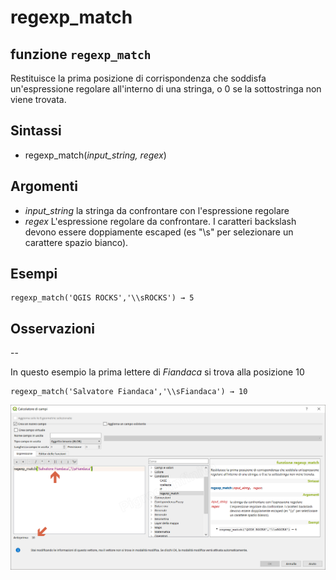 # regexp\_match

## funzione `regexp_match`

Restituisce la prima posizione di corrispondenza che soddisfa un'espressione regolare all'interno di una stringa, o 0 se la sottostringa non viene trovata.

## Sintassi

* regexp\_match\(_input\_string, regex_\)

## Argomenti

* _input\_string_ la stringa da confrontare con l'espressione regolare
* _regex_ L'espressione regolare da confrontare. I caratteri backslash devono essere doppiamente escaped \(es "\s" per selezionare un carattere spazio bianco\).

## Esempi

```text
regexp_match('QGIS ROCKS','\\sROCKS') → 5
```

## Osservazioni

--

In questo esempio la prima lettere di _Fiandaca_ si trova alla posizione 10

```text
regexp_match('Salvatore Fiandaca','\\sFiandaca') → 10
```

![](../../../.gitbook/assets/regexp_match1.png)

